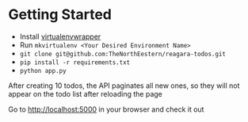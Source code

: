 # Getting Started

- Install [virtualenvwrapper](https://virtualenvwrapper.readthedocs.org/en/latest/)
- Run `mkvirtualenv <Your Desired Environment Name>`
- `git clone git@github.com:TheNorthEestern/reagara-todos.git`
- `pip install -r requirements.txt`
- `python app.py`

After creating 10 todos, the API paginates all new ones, so they will
not appear on the todo list after reloading the page

Go to [http://localhost:5000](http://localhost:5000) in your browser and
check it out
